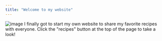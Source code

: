 ```yaml
---
title: "Welcome to my website"
---
```


![image]({{site.url}}/images/poughkeepsie.jpg)
I finally got to start my own website to share my favorite recipes with everyone. Click the "recipes" button at the top of the page to take a look!
